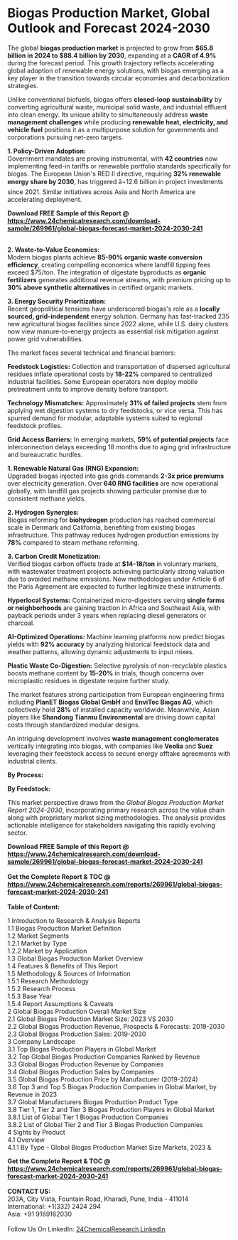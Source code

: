 <h1>Biogas Production Market, Global Outlook and Forecast 2024-2030</h1><p>The global <strong>biogas production market</strong> is projected to grow from <strong>$65.8 billion in 2024 to $88.4 billion by 2030</strong>, expanding at a <strong>CAGR of 4.9%</strong> during the forecast period. This growth trajectory reflects accelerating global adoption of renewable energy solutions, with biogas emerging as a key player in the transition towards circular economies and decarbonization strategies.</p><p>Unlike conventional biofuels, biogas offers <strong>closed-loop sustainability</strong> by converting agricultural waste, municipal solid waste, and industrial effluent into clean energy. Its unique ability to simultaneously address <strong>waste management challenges</strong> while producing <strong>renewable heat, electricity, and vehicle fuel</strong> positions it as a multipurpose solution for governments and corporations pursuing net-zero targets.</p><p><strong>1. Policy-Driven Adoption:</strong><br>
Government mandates are proving instrumental, with <strong>42 countries</strong> now implementing feed-in tariffs or renewable portfolio standards specifically for biogas. The European Union's RED II directive, requiring <strong>32% renewable energy share by 2030</strong>, has triggered â¬12.6 billion in project investments since 2021. Similar initiatives across Asia and North America are accelerating deployment.</p><div><b>Download FREE Sample of this Report @ 
            <a href="https://www.24chemicalresearch.com/download-sample/269961/global-biogas-forecast-market-2024-2030-241">
            https://www.24chemicalresearch.com/download-sample/269961/global-biogas-forecast-market-2024-2030-241</a></b></div><br><p><strong>2. Waste-to-Value Economics:</strong><br>
Modern biogas plants achieve <strong>85-90% organic waste conversion efficiency</strong>, creating compelling economics where landfill tipping fees exceed $75/ton. The integration of digestate byproducts as <strong>organic fertilizers</strong> generates additional revenue streams, with premium pricing up to <strong>30% above synthetic alternatives</strong> in certified organic markets.</p><p><strong>3. Energy Security Prioritization:</strong><br>
Recent geopolitical tensions have underscored biogas's role as a <strong>locally sourced, grid-independent</strong> energy solution. Germany has fast-tracked 235 new agricultural biogas facilities since 2022 alone, while U.S. dairy clusters now view manure-to-energy projects as essential risk mitigation against power grid vulnerabilities.</p><p>The market faces several technical and financial barriers:</p><p><strong>Feedstock Logistics:</strong> Collection and transportation of dispersed agricultural residues inflate operational costs by <strong>18-22%</strong> compared to centralized industrial facilities. Some European operators now deploy mobile pretreatment units to improve density before transport.</p><p><strong>Technology Mismatches:</strong> Approximately <strong>31% of failed projects</strong> stem from applying wet digestion systems to dry feedstocks, or vice versa. This has spurred demand for modular, adaptable systems suited to regional feedstock profiles.</p><p><strong>Grid Access Barriers:</strong> In emerging markets, <strong>59% of potential projects</strong> face interconnection delays exceeding 18 months due to aging grid infrastructure and bureaucratic hurdles.</p><p><strong>1. Renewable Natural Gas (RNG) Expansion:</strong><br>
Upgraded biogas injected into gas grids commands <strong>2-3x price premiums</strong> over electricity generation. Over <strong>640 RNG facilities</strong> are now operational globally, with landfill gas projects showing particular promise due to consistent methane yields.</p><p><strong>2. Hydrogen Synergies:</strong><br>
Biogas reforming for <strong>biohydrogen</strong> production has reached commercial scale in Denmark and California, benefiting from existing biogas infrastructure. This pathway reduces hydrogen production emissions by <strong>78%</strong> compared to steam methane reforming.</p><p><strong>3. Carbon Credit Monetization:</strong><br>
Verified biogas carbon offsets trade at <strong>$14-18/ton</strong> in voluntary markets, with wastewater treatment projects achieving particularly strong valuation due to avoided methane emissions. New methodologies under Article 6 of the Paris Agreement are expected to further legitimize these instruments.</p><p><strong>Hyperlocal Systems:</strong> Containerized micro-digesters serving <strong>single farms or neighborhoods</strong> are gaining traction in Africa and Southeast Asia, with payback periods under 3 years when replacing diesel generators or charcoal.</p><p><strong>AI-Optimized Operations:</strong> Machine learning platforms now predict biogas yields with <strong>92% accuracy</strong> by analyzing historical feedstock data and weather patterns, allowing dynamic adjustments to input mixes.</p><p><strong>Plastic Waste Co-Digestion:</strong> Selective pyrolysis of non-recyclable plastics boosts methane content by <strong>15-20%</strong> in trials, though concerns over microplastic residues in digestate require further study.</p><p>The market features strong participation from European engineering firms including <strong>PlanET Biogas Global GmbH</strong> and <strong>EnviTec Biogas AG</strong>, which collectively hold <strong>28%</strong> of installed capacity worldwide. Meanwhile, Asian players like <strong>Shandong Tianmu Environmental</strong> are driving down capital costs through standardized modular designs.</p><p>An intriguing development involves <strong>waste management conglomerates</strong> vertically integrating into biogas, with companies like <strong>Veolia</strong> and <strong>Suez</strong> leveraging their feedstock access to secure energy offtake agreements with industrial clients.</p><p><strong>By Process:</strong></p><p><strong>By Feedstock:</strong></p><p>This market perspective draws from the <em>Global Biogas Production Market Report 2024-2030</em>, incorporating primary research across the value chain along with proprietary market sizing methodologies. The analysis provides actionable intelligence for stakeholders navigating this rapidly evolving sector.</p><div><b>Download FREE Sample of this Report @ 
            <a href="https://www.24chemicalresearch.com/download-sample/269961/global-biogas-forecast-market-2024-2030-241">
            https://www.24chemicalresearch.com/download-sample/269961/global-biogas-forecast-market-2024-2030-241</a></b></div><br><div><b>Get the Complete Report & TOC @ 
            <a href="https://www.24chemicalresearch.com/reports/269961/global-biogas-forecast-market-2024-2030-241">
            https://www.24chemicalresearch.com/reports/269961/global-biogas-forecast-market-2024-2030-241</a></b></div><br>
            <b>Table of Content:</b><p>1 Introduction to Research & Analysis Reports<br />
    1.1 Biogas Production Market Definition<br />
    1.2 Market Segments<br />
        1.2.1 Market by Type<br />
        1.2.2 Market by Application<br />
    1.3 Global Biogas Production Market Overview<br />
    1.4 Features & Benefits of This Report<br />
    1.5 Methodology & Sources of Information<br />
        1.5.1 Research Methodology<br />
        1.5.2 Research Process<br />
        1.5.3 Base Year<br />
        1.5.4 Report Assumptions & Caveats<br />
2 Global Biogas Production Overall Market Size<br />
    2.1 Global Biogas Production Market Size: 2023 VS 2030<br />
    2.2 Global Biogas Production Revenue, Prospects & Forecasts: 2019-2030<br />
    2.3 Global Biogas Production Sales: 2019-2030<br />
3 Company Landscape<br />
    3.1 Top Biogas Production Players in Global Market<br />
    3.2 Top Global Biogas Production Companies Ranked by Revenue<br />
    3.3 Global Biogas Production Revenue by Companies<br />
    3.4 Global Biogas Production Sales by Companies<br />
    3.5 Global Biogas Production Price by Manufacturer (2019-2024)<br />
    3.6 Top 3 and Top 5 Biogas Production Companies in Global Market, by Revenue in 2023<br />
    3.7 Global Manufacturers Biogas Production Product Type<br />
    3.8 Tier 1, Tier 2 and Tier 3 Biogas Production Players in Global Market<br />
        3.8.1 List of Global Tier 1 Biogas Production Companies<br />
        3.8.2 List of Global Tier 2 and Tier 3 Biogas Production Companies<br />
4 Sights by Product<br />
    4.1 Overview<br />
        4.1.1 By Type - Global Biogas Production Market Size Markets, 2023 &</p><div><b>Get the Complete Report & TOC @ 
            <a href="https://www.24chemicalresearch.com/reports/269961/global-biogas-forecast-market-2024-2030-241">
            https://www.24chemicalresearch.com/reports/269961/global-biogas-forecast-market-2024-2030-241</a></b></div><br><b>CONTACT US:</b><br>
            203A, City Vista, Fountain Road, Kharadi, Pune, India - 411014<br>
            International: +1(332) 2424 294<br>
            Asia: +91 9169162030 <br><br>
            Follow Us On LinkedIn: <a href="https://www.linkedin.com/company/24chemicalresearch/">24ChemicalResearch LinkedIn</a>